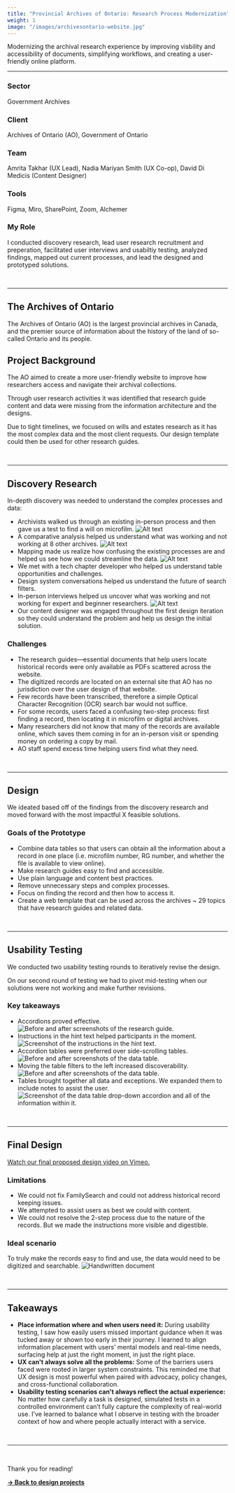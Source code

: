```yaml
---
title: "Provincial Archives of Ontario: Research Process Modernization"
weight: 1
image: "/images/archivesontario-website.jpg"
---
```


Modernizing the archival research experience by improving visbility and accessibility of documents, simplifying workflows, and creating a user-friendly online platform.

---

### **Sector**
Government Archives

### **Client**
Archives of Ontario (AO), Government of Ontario

### **Team**
Amrita Takhar (UX Lead), Nadia Mariyan Smith (UX Co-op), David Di Medicis (Content Designer)

### **Tools**
Figma, Miro, SharePoint, Zoom, Alchemer

### **My Role**
I conducted discovery research, lead user research recruitment and preperation, facilitated user interviews and usabiltiy testing, analyzed findings, mapped out current processes, and lead the designed and prototyped solutions.

<br>

---

## The Archives of Ontario

The Archives of Ontario (AO) is the largest provincial archives in Canada, and the premier source of information about the history of the land of so-called Ontario and its people.

## Project Background

The AO aimed to create a more user-friendly website to improve how researchers access and navigate their archival collections. 

Through user research activities it was identified that research guide content and data were missing from the information architecture and the designs.

Due to tight timelines, we focused on wills and estates research as it has the most complex data and the most client requests. Our design template could then be used for other research guides.

<br>

---

## Discovery Research

In-depth discovery was needed to understand the complex processes and data:

- Archivists walked us through an existing in-person process and then gave us a test to find a will on microfilm.
![Alt text](/images/archivesontario-process.jpg)
- A comparative analysis helped us understand what was working and not working at 8 other archives.
![Alt text](/images/archivesontario-process1.jpg)
- Mapping made us realize how confusing the existing processes are and helped us see how we could streamline the data.
![Alt text](/images/archivesontario-process2.jpg)
- We met with a tech chapter developer who helped us understand table opportunities and challenges.
- Design system conversations helped us understand the future of search filters.
- In-person interviews helped us uncover what was working and not working for expert and beginner researchers. 
![Alt text](/images/archivesontario-process3.jpg)
- Our content designer was engaged throughout the first design iteration so they could understand the problem and help us design the initial solution. 

### **Challenges**

- The research guides—essential documents that help users locate historical records were only available as PDFs scattered across the website.
- The digitized records are located on an external site that AO has no jurisdiction over the user design of that website. 
- Few records have been transcribed, therefore a simple Optical Character Recognition (OCR) search bar would not suffice.
- For some records, users faced a confusing two-step process: first finding a record, then locating it in microfilm or digital archives.
- Many researchers did not know that many of the records are available online, which saves them coming in for an in-person visit or spending money on ordering a copy by mail.
- AO staff spend excess time helping users find what they need. 

<br> 

---

## Design

We ideated based off of the findings from the discovery research and moved forward with the most impactful X feasible solutions.

### **Goals of the Prototype**

- Combine data tables so that users can obtain all the information about a record in one place (i.e. microfilm number, RG number, and whether the file is available to view online). 
- Make research guides easy to find and accessible.
- Use plain language and content best practices.
- Remove unnecessary steps and complex processes. 
- Focus on finding the record and then how to access it.
- Create a web template that can be used across the archives ~ 29 topics that have research guides and related data.

<br> 

---

## Usability Testing

We conducted two usability testing rounds to iteratively revise the design. 

On our second round of testing we had to pivot mid-testing when our solutions were not working and make further revisions. 

### **Key takeaways**
- Accordions proved effective. 
![Before and after screenshots of the research guide.](/images/archivesontario-insight1.jpg)
- Instructions in the hint text helped participants in the moment.
![Screenshot of the instructions in the hint text. ](/images/archivesontario-insight2.jpg)
- Accordion tables were preferred over side-scrolling tables.
![Before and after screenshots of the data table.](/images/archivesontario-insight3.jpg)
- Moving the table filters to the left increased discoverability.
![Before and after screenshots of the data table.](/images/archivesontario-insight4.jpg)
- Tables brought together all data and exceptions. We expanded them to include notes to assist the user.
![Screenshot of the data table drop-down accordion and all of the information within it.](/images/archivesontario-insight5.jpg)

<br> 

--- 

## Final Design

[Watch our final proposed design video on Vimeo.](https://vimeo.com/1084276320)

### **Limitations**
- We could not fix FamilySearch and could not address historical record keeping issues.
- We attempted to assist users as best we could with content.
- We could not resolve the 2-step process due to the nature of the records. But we made the instructions more visible and digestible.

### **Ideal scenario** 

To truly make the records easy to find and use, the data would need to be digitized
and searchable. 
![Handwritten document](/images/archivesontario-ideal.jpg)

<br>

---

## Takeaways
- **Place information where and when users need it:** During usability testing, I saw how easily users missed important guidance when it was tucked away or shown too early in their journey. I learned to align information placement with users’ mental models and real-time needs, surfacing help at just the right moment, in just the right place.
- **UX can't always solve all the problems:** Some of the barriers users faced were rooted in larger system constraints. This reminded me that UX design is most powerful when paired with advocacy, policy changes, and cross-functional collaboration.
- **Usability testing scenarios can't always reflect the actual experience:** No matter how carefully a task is designed, simulated tests in a controlled environment can’t fully capture the complexity of real-world use. I’ve learned to balance what I observe in testing with the broader context of how and where people actually interact with a service.

<br>

---

<br>

Thank you for reading! 

[**→ Back to design projects**](/design)